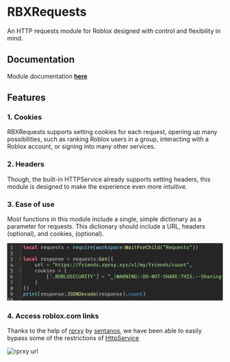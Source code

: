 # RBXRequests
An HTTP requests module for Roblox designed with control and flexibility in mind. 

## Documentation
Module documentation [**here**](https://github.com/astriaInight/RBXRequests/blob/main/documentation.md)

## Features
### 1. Cookies
RBXRequests supports setting cookies for each request, opening up many possibilities, such as ranking Roblox users in a group, interacting with a Roblox account, or signing into many other services.

### 2. Headers
Though, the built-in HTTPService already supports setting headers, this module is designed to make the experience even more intuitive.

### 3. Ease of use
Most functions in this module include a single, simple dictionary as a parameter for requests. This dictionary should include a URL, headers (optional), and cookies, (optional).

<img src="https://raw.githubusercontent.com/astriaInight/RBXRequests/main/documentation/assets/rbxrequests_data.png" alt="data dictionary example" width=710/>

### 4. Access roblox.com links
Thanks to the help of [rprxy](https://github.com/sentanos/rprxy) by [sentanos](https://github.com/sentanos), we have been able to easily bypass some of the restrictions of [HttpService](https://developer.roblox.com/en-us/api-reference/class/HttpService)

<img src="" alt="rprxy url" width=710/>


